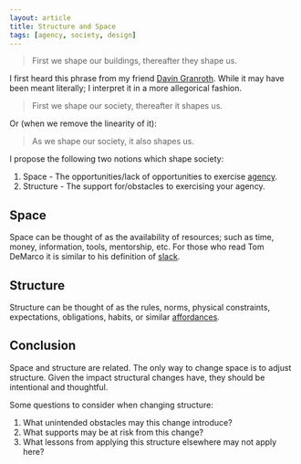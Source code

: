 ```yaml
---
layout: article
title: Structure and Space
tags: [agency, society, design]
---
```

> First we shape our buildings, thereafter they shape us.

I first heard this phrase from my friend [Davin
Granroth](http://blog.davingranroth.com/). While it may have been meant
literally; I interpret it in a more allegorical fashion.

> First we shape our society, thereafter it shapes us.

Or (when we remove the linearity of it):

> As we shape our society, it also shapes us.

I propose the following two notions which shape society:

1. Space - The opportunities/lack of opportunities to exercise
   [agency](http://www.zeespencer.com/articles/agency-society-and-invention/).
2. Structure - The support for/obstacles to exercising your agency.

## Space

Space can be thought of as the availability of resources; such as time, money,
information, tools, mentorship, etc. For those who read Tom DeMarco it is
similar to his definition of
[slack](http://www.amazon.com/Slack-Getting-Burnout-Busywork-Efficiency/dp/0932633617).

## Structure

Structure can be thought of as the rules, norms, physical constraints,
expectations, obligations, habits, or similar
[affordances](https://en.wikipedia.org/wiki/Affordance).

## Conclusion

Space and structure are related. The only way to change space is to adjust
structure. Given the impact structural changes have, they should be intentional
and thoughtful.

Some questions to consider when changing structure:

1. What unintended obstacles may this change introduce?
2. What supports may be at risk from this change?
3. What lessons from applying this structure elsewhere may not apply here?
